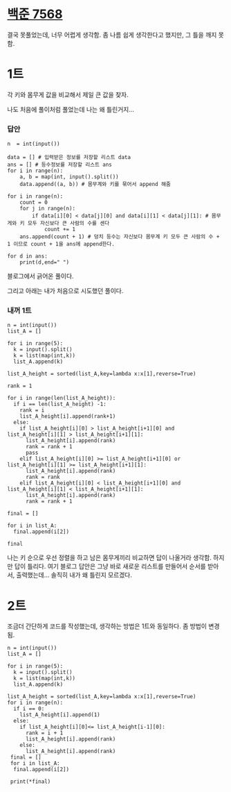 # [백준 7568](https://www.acmicpc.net/problem/7568)

결국 못풀었는데, 너무 어렵게 생각함. 좀 나름 쉽게 생각한다고 했지만, 그 틀을 깨지 못함.

# 1트
각 키와 몸무게 값을 비교해서 제일 큰 값을 찾자.

나도 처음에 풀이처럼 풀었는데 나는 왜 틀린거지...


### 답안
```
n  = int(input())
 
data = [] # 입력받은 정보를 저장할 리스트 data
ans = [] # 등수정보를 저장할 리스트 ans
for i in range(n):
    a, b = map(int, input().split())
    data.append((a, b)) # 몸무계와 키를 묶어서 append 해줌
 
for i in range(n):
    count = 0
    for j in range(n):
        if data[i][0] < data[j][0] and data[i][1] < data[j][1]: # 몸무게와 키 모두 자신보다 큰 사람의 수를 센다
            count += 1 
    ans.append(count + 1) # 덩치 등수는 자신보다 몸무계 키 모두 큰 사람의 수 + 1 이므로 count + 1을 ans에 append한다.
 
for d in ans:
    print(d,end=" ")
```

블로그에서 긁어온 풀이다.

그리고 아래는 내가 처음으로 시도했던 풀이다.

### 내꺼 1트
```
n = int(input())
list_A = []

for i in range(5):
  k = input().split()
  k = list(map(int,k))
  list_A.append(k)

list_A_height = sorted(list_A,key=lambda x:x[1],reverse=True)

rank = 1

for i in range(len(list_A_height)):
  if i == len(list_A_height) -1:
    rank = i
    list_A_height[i].append(rank+1)
  else:
    if list_A_height[i][0] > list_A_height[i+1][0] and list_A_height[i][1] > list_A_height[i+1][1]:
      list_A_height[i].append(rank)
      rank = rank + 1
      pass
    elif list_A_height[i][0] >= list_A_height[i+1][0] or list_A_height[i][1] >= list_A_height[i+1][1]:
      list_A_height[i].append(rank)
      rank = rank
    elif list_A_height[i][0] < list_A_height[i+1][0] and list_A_height[i][1] < list_A_height[i+1][1]:
      list_A_height[i].append(rank)
      rank = rank + 1
        
final = []

for i in list_A:
  final.append(i[2])

final

```

나는 키 순으로 우선 정렬을 하고 남은 몸무게끼리 비교하면 답이 나올거라 생각함. 하지만 답이 틀리다. 여기 블로그 답안은 그냥 바로 
새로운 리스트를 만들어서 순서를 받아서, 출력했는데... 솔직히 내가 왜 틀린지 모르겠다. 

# 2트
조금더 간단하게 코드를 작성했는데, 생각하는 방법은 1트와 동일하다. 좀 방법이 변경됨.

```
n = int(input())
list_A = []

for i in range(5):
  k = input().split()
  k = list(map(int,k))
  list_A.append(k)

list_A_height = sorted(list_A,key=lambda x:x[1],reverse=True)
for i in range(n):
  if i == 0:
    list_A_height[i].append(1)
  else:
    if list_A_height[i][0]<= list_A_height[i-1][0]:
      rank = i + 1
      list_A_height[i].append(rank)
    else:
      list_A_height[i].append(rank)
 final = []
 for i in list_A:
  final.append(i[2])
  
 print(*final)
 ```
 

